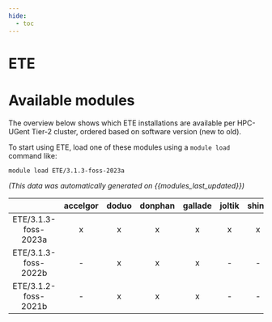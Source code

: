 ```yaml
---
hide:
  - toc
---
```


ETE
===

# Available modules


The overview below shows which ETE installations are available per HPC-UGent Tier-2 cluster, ordered based on software version (new to old).

To start using ETE, load one of these modules using a `module load` command like:

```shell
module load ETE/3.1.3-foss-2023a
```

*(This data was automatically generated on {{modules_last_updated}})*  

| |accelgor|doduo|donphan|gallade|joltik|shinx|
| :---: | :---: | :---: | :---: | :---: | :---: | :---: |
|ETE/3.1.3-foss-2023a|x|x|x|x|x|x|
|ETE/3.1.3-foss-2022b|-|x|x|x|-|-|
|ETE/3.1.2-foss-2021b|-|x|x|x|-|-|
